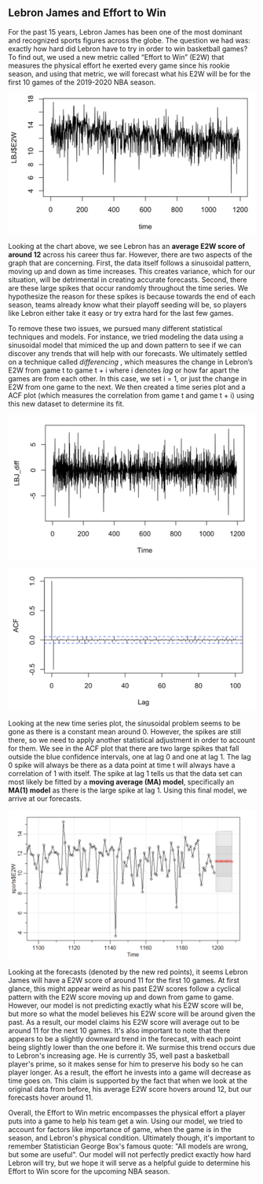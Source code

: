 ## Lebron James and Effort to Win

For the past 15 years, Lebron James has been one of the most dominant and recognized sports figures across the globe. The question we had was: exactly how hard did Lebron have to try in order to win basketball games? To find out, we used a new metric called “Effort to Win” (E2W) that measures the physical effort he exerted every game since his rookie season, and using that metric, we will forecast what his E2W will be for the first 10 games of the 2019-2020 NBA season. 

![Lebron James' E2W Time Series Plot](LBJ_E2W_Time_Series.png)

Looking at the chart above, we see Lebron has an **average E2W score of around 12** across his career thus far. However, there are two aspects of the graph that are concerning. First, the data itself follows a sinusoidal pattern, moving up and down as time increases. This creates variance, which for our situation, will be detrimental in creating accurate forecasts. Second, there are these large spikes that occur randomly throughout the time series. We hypothesize the reason for these spikes is because towards the end of each season, teams already know what their playoff seeding will be, so players like Lebron either take it easy or try extra hard for the last few games. 

To remove these two issues, we pursued many different statistical techniques and models. For instance, we tried modeling the data using a sinusoidal model that mimiced the up and down pattern to see if we can discover any trends that will help with our forecasts. We ultimately settled on a technique called _differencing_ , which measures the change in Lebron’s E2W from game t to game t + i where i denotes _lag_ or how far apart the games are from each other. In this case, we set i = 1, or just the change in E2W from one game to the next. We then created a time series plot and a ACF plot (which measures the correlation from game t and game t + i) using this new dataset to determine its fit. 

![Lebron James' E2W TS Plot with Differencing](LBJ_diff_TS.png)

![Lebron James' E2W ACF Plot with Differencing](LBJ_diff_ACF.png)

Looking at the new time series plot, the sinusoidal problem seems to be gone as there is a constant mean around 0. However, the spikes are still there, so we need to apply another statistical adjustment in order to account for them. We see in the ACF plot that there are two large spikes that fall outside the blue confidence intervals, one at lag 0 and one at lag 1. The lag 0 spike will always be there as a data point at time t will always have a correlation of 1 with itself. The spike at lag 1 tells us that the data set can most likely be fitted by a **moving average (MA) model**, specifically an **MA(1) model** as there is the large spike at lag 1. Using this final model, we arrive at our forecasts.

![Lebron James' E2W Forecast](LBJ_Forecast.png)

Looking at the forecasts (denoted by the new red points), it seems Lebron James will have a E2W score of around 11 for the first 10 games. At first glance, this might appear weird as his past E2W scores follow a cyclical pattern with the E2W score moving up and down from game to game. However, our model is not predicting exactly what his E2W score will be, but more so what the model believes his E2W score will be around given the past. As a result, our model claims his E2W score will average out to be around 11 for the next 10 games. It's also important to note that there appears to be a slightly downward trend in the forecast, with each point being slightly lower than the one before it. We surmise this trend occurs due to Lebron's increasing age. He is currently 35, well past a basketball player's prime, so it makes sense for him to preserve his body so he can player longer. As a result, the effort he invests into a game will decrease as time goes on. This claim is supported by the fact that when we look at the original data from before, his average E2W score hovers around 12, but our forecasts hover around 11. 

Overall, the Effort to Win metric encompasses the physical effort a player puts into a game to help his team get a win. Using our model, we tried to account for factors like importance of game, when the game is in the season, and Lebron's physical condition. Ultimately though, it's important to remember Statistician George Box's famous quote: "All models are wrong, but some are useful". Our model will not perfectly predict exactly how hard Lebron will try, but we hope it will serve as a helpful guide to determine his Effort to Win score for the upcoming NBA season.

